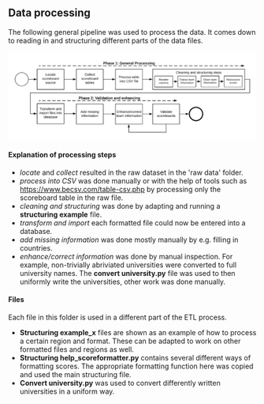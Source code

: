 ## Data processing
The following general pipeline was used to process the data. It comes down to reading in and structuring different parts of the data files.

![alt text](https://github.com/RickdeBoer/ICPC-Scoreboards/blob/master/imgs/data_processing_steps.png "Data structure")

#### Explanation of processing steps
* _locate_ and _collect_ resulted in the raw dataset in the 'raw data' folder.
* _process into CSV_ was done manually or with the help of tools such as https://www.becsv.com/table-csv.php by processing only the scoreboard table in the raw file.
* _cleaning and structuring_ was done by adapting and running a **structuring example** file.
* _transform and import_ each formatted file could now be entered into a database.
* _add missing information_ was done mostly manually by e.g. filling in countries.
* _enhance/correct information_ was done by manual inspection. For example, non-trivially abriviated universities were converted to full university names. The **convert university.py** file was used to then uniformly write the universities, other work was done manually. 

#### Files
Each file in this folder is used in a different part of the ETL process.
* **Structuring example_x** files are shown as an example of how to process a certain region and format. These can be adapted to work on other formatted files and regions as well.
* **Structuring help_scoreformatter.py** contains several different ways of formatting scores. The appropriate formatting function here was copied and used the main structuring file.
* **Convert university.py** was used to convert differently written universities in a uniform way. 
